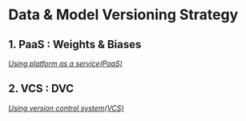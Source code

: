 # Data & Model Versioning Strategy

## 1. PaaS : Weights & Biases

[_Using platform as a service(PaaS)_](https://github.com/lucaseo/streamlit-data-qc-tool-demo/blob/main/ex_wandb)


## 2. VCS : DVC

[_Using version control system(VCS)_](https://github.com/lucaseo/streamlit-data-qc-tool-demo/blob/main/ex_dvc)


